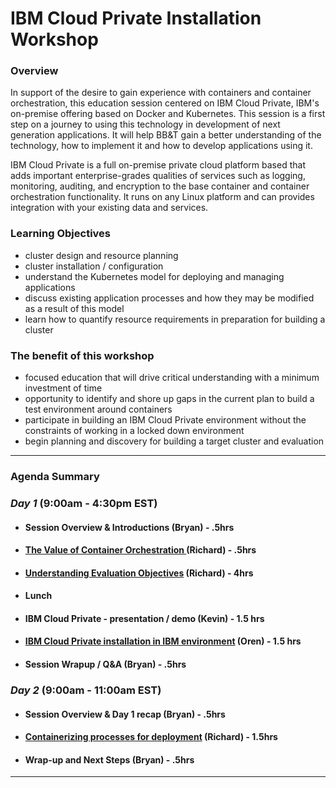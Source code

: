 # IBM Cloud Private Installation Workshop

### **Overview**

In support of the desire to gain experience with containers and container orchestration, this education session centered on IBM Cloud Private, IBM's on-premise offering based on Docker and Kubernetes. This session is a first step on a journey to using this technology in development of next generation applications. It will help BB&T gain a better understanding of the technology, how to implement it and how to develop applications using it.

IBM Cloud Private is a full on-premise private cloud platform based that adds important enterprise-grades qualities of services such as logging, monitoring, auditing, and encryption to the base container and container orchestration functionality. It runs on any Linux platform and can provides integration with your existing data and services.


### **Learning Objectives**

- cluster design and resource planning
- cluster installation / configuration
- understand the Kubernetes model for deploying and managing applications
- discuss existing application processes and how they may be modified as a result of this model
- learn how to quantify resource requirements in preparation for building a cluster

### **The benefit of this workshop**

- focused education that will drive critical understanding with a minimum investment of time
- opportunity to identify and shore up gaps in the current plan to build a test environment around containers
- participate in building an IBM Cloud Private environment without the constraints of working in a locked down environment
- begin planning and discovery for building a target cluster and evaluation

---

### **Agenda Summary**

### **_Day 1_** (9:00am - 4:30pm EST)

- #### Session Overview & Introductions (Bryan) - .5hrs

- #### [The Value of Container Orchestration ](01-why-containers.md) (Richard) - .5hrs

- #### [Understanding Evaluation Objectives](02-target-objectives.md) (Richard) - 4hrs

- #### Lunch

- #### IBM Cloud Private - presentation / demo (Kevin) - 1.5 hrs

- #### [IBM Cloud Private installation in IBM environment](04-installing-icp.md) (Oren) - 1.5 hrs

- #### Session Wrapup / Q&A (Bryan) - .5hrs


### **_Day 2_** (9:00am - 11:00am EST)
- #### Session Overview & Day 1 recap (Bryan) - .5hrs

- #### [Containerizing processes for deployment](07b-containerizing-for-deploy.md) (Richard) - 1.5hrs

- #### Wrap-up and Next Steps (Bryan) - .5hrs

----
